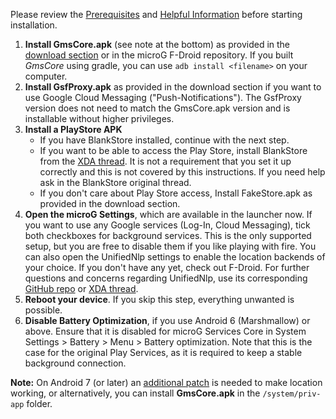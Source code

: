Please review the [Prerequisites](https://github.com/microg/android_packages_apps_GmsCore/wiki/Prerequisites) and [Helpful Information](https://github.com/microg/android_packages_apps_GmsCore/wiki/Helpful-Information) before starting installation.

1. **Install GmsCore.apk** (see note at the bottom) as provided in the [download section](https://github.com/microg/android_packages_apps_GmsCore/wiki/Downloads) or in the microG F-Droid repository. If you built *GmsCore* using gradle, you can use ```adb install <filename>``` on your computer.
2. **Install GsfProxy.apk** as provided in the download section if you want to use Google Cloud Messaging ("Push-Notifications"). The GsfProxy version does not need to match the GmsCore.apk version and is installable without higher privileges.
3. **Install a PlayStore APK**
   * If you have BlankStore installed, continue with the next step.
   * If you want to be able to access the Play Store, install BlankStore from the [XDA thread](http://forum.xda-developers.com/showthread.php?t=1715375). It is not a requirement that you set it up correctly and this is not covered by this instructions. If you need help ask in the BlankStore original thread.
   * If you don't care about Play Store access, Install FakeStore.apk as provided in the download section.
4. **Open the microG Settings**, which are available in the launcher now. If you want to use any Google services (Log-In, Cloud Messaging), tick both checkboxes for background services. This is the only supported setup, but you are free to disable them if you like playing with fire. You can also open the UnifiedNlp settings to enable the location backends of your choice. If you don't have any yet, check out F-Droid. For further questions and concerns regarding UnifiedNlp, use its corresponding [GitHub repo](https://github.com/microg/android_packages_apps_UnifiedNlp) or [XDA thread](http://forum.xda-developers.com/android/apps-games/app-g-unifiednlp-floss-wi-fi-cell-tower-t2991544).
5. **Reboot your device**. If you skip this step, everything unwanted is possible.
6. **Disable Battery Optimization**, if you use Android 6 (Marshmallow) or above. Ensure that it is disabled for microG Services Core in System Settings > Battery > Menu > Battery optimization. Note that this is the case for the original Play Services, as it is required to keep a stable background connection.

**Note:** On Android 7 (or later) an [additional patch](https://github.com/microg/android_packages_apps_UnifiedNlp/blob/master/patches/android_frameworks_base-N.patch) is needed to make location working, or alternatively, you can install **GmsCore.apk** in the `/system/priv-app` folder.